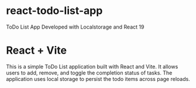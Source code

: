 # react-todo-list-app
ToDo List App Developed with Localstorage and React 19
# React + Vite

This is a simple ToDo List application built with React and Vite. It allows users to add, remove, and toggle the completion status of tasks. The application uses local storage to persist the todo items across page reloads.


